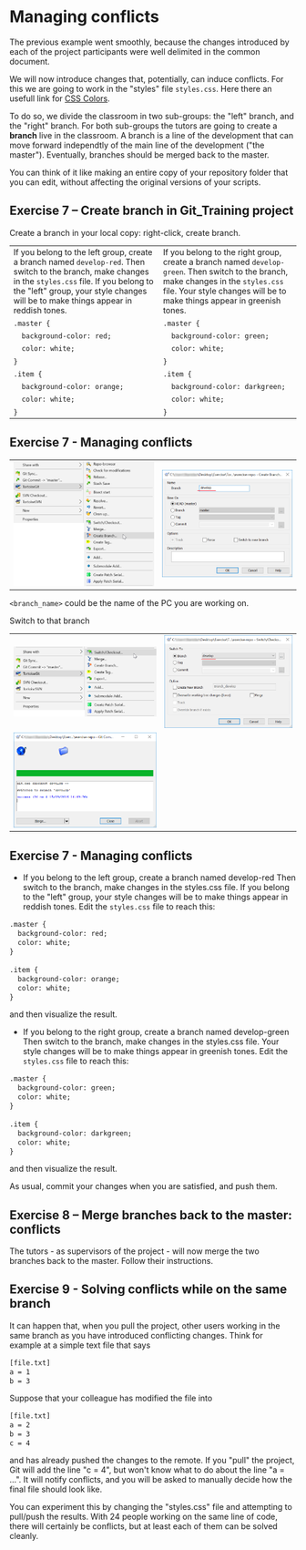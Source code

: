 # Managing conflicts

The previous example went smoothly, because the changes introduced by each of the project participants were well delimited in the common document.

We will now introduce changes that, potentially, can induce conflicts. For this we are going to work in the "styles" file `styles.css`. Here there an usefull link for [CSS Colors](https://www.w3schools.com/cssref/css_colors.asp). 

To do so, we divide the classroom in two sub-groups: the "left" branch, and the "right" branch. For both sub-groups the tutors are going to create a **branch** live in the classroom. A branch is a line of the development that can move forward independtly of the main line of the development ("the master"). Eventually, branches should be merged back to the master.

You can think of it like making an entire copy of your repository folder that you can edit, without affecting the original versions of your scripts.

## Exercise 7 – Create branch in Git_Training project

Create a branch in your local copy: right-click, create branch.

|||
| -------- | -------- |
| If you belong to the left group, create a branch named `develop-red`. Then switch to the branch, make changes in the `styles.css` file. If you belong to the "left" group, your style changes will be to make things appear in reddish tones. | If you belong to the right group, create a branch named `develop-green`. Then switch to the branch, make changes in the `styles.css` file. Your style changes will be to make things appear in greenish tones. 
| `.master {` | `.master {` |
| `  background-color: red;` | `  background-color: green;` |
| `  color: white;` | `  color: white;` |
| `}` | `}` |
| `.item {` | `.item {` |
| `  background-color: orange;` | `  background-color: darkgreen;` |
| `  color: white;` | `  color: white;` |
| `}` | `}` |


## Exercise 7 - Managing conflicts

|||
| -------- | -------- |
| ![Git-Bash-14.png](https://github.com/fmassonn/Git_Training/raw/master/resources/14.png) | ![Git-Bash-15.png](https://github.com/fmassonn/Git_Training/raw/master/resources/15.png) |

`<branch_name>` could be the name of the PC you are working on.

Switch to that branch

|||
| -------- | -------- |
| ![Git-Bash-16.png](https://github.com/fmassonn/Git_Training/raw/master/resources/16.png) | ![Git-Bash-17.png](https://github.com/fmassonn/Git_Training/raw/master/resources/17.png) |
| ![Git-Bash-18.png](https://github.com/fmassonn/Git_Training/raw/master/resources/18.png) | |


## Exercise 7 - Managing conflicts


* If you belong to the left group, create a branch named develop-red
Then switch to the branch, make changes in the styles.css file. If you belong to the "left" group, your style changes will be to make things appear in reddish tones. Edit the `styles.css` file to reach this:
```
.master {
  background-color: red;
  color: white;
}

.item {
  background-color: orange;
  color: white;
}
```
and then visualize the result.

* If you belong to the right group, create a branch named develop-green
Then switch to the branch, make changes in the styles.css file. Your style changes will be to make things appear in greenish tones. Edit the `styles.css` file to reach this:
```
.master {
  background-color: green;
  color: white;
}

.item {
  background-color: darkgreen;
  color: white;
}
```
and then visualize the result.

As usual, commit your changes when you are satisfied, and push them.

## Exercise 8 – Merge branches back to the master: conflicts

The tutors - as supervisors of the project - will now merge the two branches back to the master. Follow their instructions.

## Exercise 9 - Solving conflicts while on the same branch
It can happen that, when you pull the project, other users working in the same branch as you have introduced conflicting changes. Think for example at a simple text file that says
```
[file.txt]
a = 1
b = 3
```

Suppose that your colleague has modified the file into 
```
[file.txt]
a = 2
b = 3
c = 4
```
and has already pushed the changes to the remote. If you "pull" the project, Git will add the line "c = 4", but won't know what to do about the line "a = ...". It will notify conflicts, and you will be asked to manually decide how the final file should look like.

You can experiment this by changing the "styles.css" file and attempting to pull/push the results. With 24 people working on the same line of code, there will certainly be conflicts, but at least each of them can be solved cleanly.
